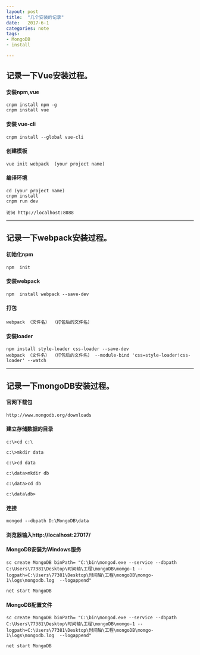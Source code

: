 ```yaml
---
layout: post
title:  "几个安装的记录"
date:   2017-6-1
categories: note
tags:
- MongoDB
- install

---
```

## 记录一下Vue安装过程。

#### 安装npm,vue

```
cnpm install npm -g
cnpm install vue
```
#### 安装 vue-cli

```
cnpm install --global vue-cli

```
#### 创建模板

```
vue init webpack  (your project name)

```

#### 编译环境
```
cd (your project name)
cnpm install
cnpm run dev

访问 http://localhost:8088
```

<hr>

## 记录一下webpack安装过程。

#### 初始化npm

```
npm  init

```
#### 安装webpack

```
npm  install webpack --save-dev

```
#### 打包

```
webpack （文件名） （打包后的文件名）
```
#### 安装loader

```
npm install style-loader css-loader --save-dev
webpack （文件名） （打包后的文件名） --module-bind 'css=style-loader!css-loader' --watch
```

<hr>

## 记录一下mongoDB安装过程。

#### 官网下载包

```
http://www.mongodb.org/downloads

```
#### 建立存储数据的目录

```
c:\>cd c:\

c:\>mkdir data

c:\>cd data

c:\data>mkdir db

c:\data>cd db

c:\data\db>

```
#### 连接

```
mongod --dbpath D:\MongoDB\data
```
#### 浏览器输入http://localhost:27017/

#### MongoDB安装为Windows服务

```
sc create MongoDB binPath= "C:\bin\mongod.exe --service --dbpath C:\Users\77381\Desktop\时间轴\工程\mongoDB\momgo-1 --logpath=C:\Users\77381\Desktop\时间轴\工程\mongoDB\momgo-1\logs\mongodb.log  --logappend"

net start MongoDB

```
#### MongoDB配置文件

```
sc create MongoDB binPath= "C:\bin\mongod.exe --service --dbpath C:\Users\77381\Desktop\时间轴\工程\mongoDB\momgo-1 --logpath=C:\Users\77381\Desktop\时间轴\工程\mongoDB\momgo-1\logs\mongodb.log  --logappend"

net start MongoDB

```
